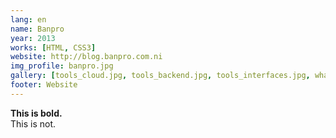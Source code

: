 ```yaml
---
lang: en
name: Banpro
year: 2013
works: [HTML, CSS3]
website: http://blog.banpro.com.ni
img_profile: banpro.jpg
gallery: [tools_cloud.jpg, tools_backend.jpg, tools_interfaces.jpg, what_we_do.jpg]
footer: Website
---
```

<b>This is bold.</b><br />This is not.